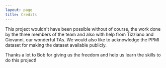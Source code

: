 ```yaml
---
layout: page
title: Credits
---
```

This project wouldn't have been possible without of course, the work done by the
three members of the team and also with help from Tizziano and Giovanni, our wonderful
TAs. We would also like to acknowledge the PPMI dataset for making the dataset
available publicly.

Thanks a lot to Bob for giving us the freedom and help us learn the skills to do this project!
